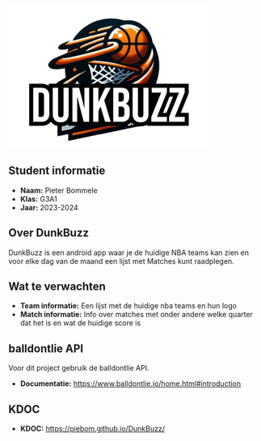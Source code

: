 ![Alt text](https://github.com/piebom/DunkBuzz/blob/main/app/src/main/res/drawable/logo.png?raw=true)
## Student informatie
- **Naam:** Pieter Bommele
- **Klas:** G3A1
- **Jaar:** 2023-2024

## Over DunkBuzz
DunkBuzz is een android app waar je de huidige NBA teams kan zien en voor elke dag van de maand een lijst met Matches kunt raadplegen.

## Wat te verwachten
- **Team informatie:** Een lijst met de huidige nba teams en hun logo
- **Match informatie:** Info over matches met onder andere welke quarter dat het is en wat de huidige score is

## balldontlie API
Voor dit project gebruik de balldontlie API.
- **Documentatie:** https://www.balldontlie.io/home.html#introduction

## KDOC
- **KDOC:** https://piebom.github.io/DunkBuzz/